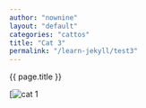 ```yaml
---
author: "nownine"
layout: "default"
categories: "cattos"
title: "Cat 3"
permalink: "/learn-jekyll/test3"
---
```


{{ page.title }}

[![cat 1](https://cdn.britannica.com/91/181391-050-1DA18304/cat-toes-paw-number-paws-tiger-tabby.jpg)



